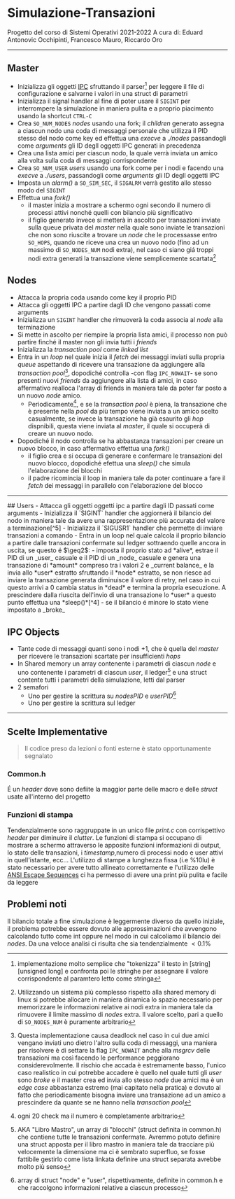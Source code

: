 # Simulazione-Transazioni
Progetto del corso di Sistemi Operativi 2021-2022
A cura di: Eduard Antonovic Occhipinti, Francesco Mauro, Riccardo Oro

 ---
## Master
 - Inizializza gli oggetti [IPC](##IPC) sfruttando il parser[^8] per leggere il file di configurazione e salvarne i valori in una struct di parametri
 - Inizializza il signal handler al fine di poter usare il `SIGINT` per interrompere la simulazione in maniera pulita e a proprio piacimento usando la shortcut `CTRL-C`
 - Crea `SO_NUM_NODES` *nodes* usando una fork; il *children* generato assegna a ciascun nodo una coda di messaggi personale che utilizza il PID stesso del nodo come key ed effettua una *execve* a *./nodes* passandogli come _arguments_ gli ID degll oggetti IPC generati in precedenza
 - Crea una lista amici per ciascun nodo, la quale verrà inviata un amico alla volta sulla coda di messaggi corrispondente
 - Crea `SO_NUM_USER` _users_ usando una fork come per i nodi e facendo una *execve* a *./users*, passandogli come _arguments_ gli ID degll oggetti IPC
- Imposta un *alarm()* a `SO_SIM_SEC`, il `SIGALRM` verrà gestito allo stesso modo del `SIGINT`
- Effettua una *fork()*
	-  il master inizia a mostrare a schermo ogni secondo il numero di processi attivi nonché quelli con bilancio più significativo
	-  il figlio generato invece si metterà in ascolto per transazioni inviate sulla queue privata del *master* nella quale sono inviate le transazioni che non sono riuscite a trovare un *node* che le processasse entro `SO_HOPS`, quando ne riceve una crea un nuovo nodo (fino ad un massimo di `SO_NODES_NUM` nodi extra), nel caso ci siano giá troppi nodi extra generati la transazione viene semplicemente scartata[^1]



 
 
 ## Nodes
 - Attacca la propria coda usando come key il proprio PID
 - Attacca gli oggetti IPC a partire dagli ID che vengono passati come arguments
 - Inizializza un `SIGINT` handler che rimuoverà la coda associa al *node* alla terminazione
 - Si mette in ascolto per riempire la propria lista amici, il processo non può partire finché il master non gli invia tutti i *friends*
 - Inizializza la *transaction pool* come *linked list*
 - Entra in un *loop* nel quale inizia il *fetch* dei messaggi inviati sulla propria *queue* aspettando di ricevere una transazione da aggiungere alla *transaction pool*[^2], dopodiché controlla -con flag `IPC_NOWAIT`- se sono presenti nuovi *friends* da aggiungere alla lista di amici, in caso affermativo realloca l'array di friends in maniera tale da poter far posto a un nuovo *node* amico. 
	 - Periodicamente[^3], e se la _transaction pool_ è piena, la transazione che è presente nella *pool* da più tempo viene inviata a un amico scelto casualmente, se invece la transazione ha già esaurito gli _hop_ dispnibili, questa viene inviata al *master*, il quale si occuperà di creare un nuovo nodo. 
- Dopodiché il nodo controlla se ha abbastanza transazioni per creare un nuovo blocco, in caso affermativo effettua una *fork()* 
	- il figlio crea e si occupa di generare e confermare le transazioni del nuovo blocco, dopodiché efettua una *sleep()* che simula l'elaborazione dei blocchi
	- il padre ricomincia il loop in maniera tale da poter continuare a fare il *fetch* dei messaggi in parallelo con l'elaborazione del blocco  
 ---
 <div style="page-break-after: always;"></div>
 ## Users
 - Attacca gli oggetti oggetti ipc a partire dagli ID passati come arguments
 - Inizializza il `SIGINT` handler che aggiornerà il bilancio del nodo in maniera tale da avere una rappresentazione più accurata del valore a terminazione[^5]
 - Inizializza il `SIGUSR1` handler che permette di inviare transazioni a comando
 - Entra in un loop nel quale calcola il proprio bilancio a partire dalle transazioni confermate sul ledger sottraendo quelle ancora in uscita, se questo é $\geq2$:
	 -  imposta il proprio stato ad *alive*, estrae il PID di un _user_ casuale e il PID di un _node_ casuale e genera una transazione di *amount* compreso tra i valori 2 e _current balance_ e la invia allo *user* estratto sfruttando il *node* estratto, se non riesce ad inviare la transazione generata diminuisce il valore di retry, nel caso in cui questo arrivi a 0 cambia status in *dead* e termina la propria esecuzione. A prescindere dalla riuscita dell'invio di una transazione lo *user* a questo punto effettua una *sleep()*[^4]
	- se il bilancio é minore lo stato viene impostato a _broke_

  ## IPC Objects

- Tante code di messaggi quanti sono i nodi +1, che è quella del *master* per ricevere le transazioni scartate per insufficienti *hops*
- In Shared memory un array contenente i parametri di ciascun *node* e uno contenente i parametri di ciascun _user_, il ledger[^7] e una struct contente tutti i parametri della simulazione, letti dal parser
- 2 semafori
	- Uno per gestire la scrittura su *nodesPID* e *userPID*[^6]
	- Uno per gestire la scrittura sul ledger 

--- 
## Scelte Implementative
> Il codice preso da lezioni o fonti esterne è stato opportunamente segnalato

### Common.h
É un *header* dove sono defiite la maggior parte delle macro e delle _struct_ usate all'interno del progetto

### Funzioni di stampa 
Tendenzialmente sono raggruppate in un unico file _print.c_ con corrispettivo *header* per diminuire il *clutter*. 
Le funzioni di stampa si occupano di mostrare a schermo attraverso le apposite funzioni informazioni di output, lo stato delle transazioni, i *timestamp*,numero di processi nodo e user attivi in quell'istante, ecc...
L'utilizzo di stampe a lunghezza fissa (i.e %10lu) è stato necessario per avere tutto allineato correttamente e l'utilizzo delle [ANSI Escape Sequences](https://gist.github.com/fnky/458719343aabd01cfb17a3a4f7296797) ci ha permesso di avere una print più pulita e facile da leggere

## Problemi noti
Il bilancio totale a fine simulazione è leggermente diverso da quello iniziale, il problema potrebbe essere dovuto alle approssimazioni che avvengono calcolando tutto come int oppure nel modo in cui calcoliamo il bilancio dei *nodes*.
Da una veloce analisi ci risulta che sia tendenzialmente $<0.1\%$


[^1]: Utilizzando un sistema più complesso rispetto alla shared memory di linux si potrebbe allocare in maniera dinamica lo spazio necessario per memorizzare le informazioni relative ai nodi extra in maniera tale da rimuovere il limite massimo di *nodes* extra. Il valore scelto, pari a quello di `SO_NODES_NUM` è puramente arbitrario
[^2]: Questa implementazione causa deadlock nel caso in cui due amici vengano inviati uno dietro l'altro sulla coda di messaggi, una maniera per risolvere è di settare la flag `IPC_NOWAIT` anche alla *msgrcv* delle transazioni ma così facendo le performance peggiorano considerevolmente. Il rischio che accada è estremamente basso, l'unico caso realistico in cui potrebbe accadere è quello nel quale tutti gli *user* sono *broke* e il master crea ed invia allo stesso *node* due amici ma è un *edge case* abbastanza estremo (mai capitato nella pratica) e dovuto al fatto che periodicamente bisogna inviare una transazione ad un amico a prescindere da quante se ne hanno nella *transaction pool*
[^3]: ogni 20 check ma il numero è completamente arbitrario
[^4]: utilizziamo una *clock_nanosleep()* anziché la *nanosleep()* per via di un bug segnalato su quest'ultima nella *man page*, il tempo rimasto ancora della sleep viene salvato in una struct separata in maniera tale che questo venga completato anche se lo *user* viene forzato ad inviare istantaneamente una transazione con `SIGUSR1`
[^5]: a questo punto le transazioni nella *linked list* "outGoingTransactions" possono essere considerate come scartate quindi facciamo che ri-sommarle al bilancio totale, gli utenti potrebbero risultare come *broke* nella print finale anche se il calcolo finale li porta ad avere un numero di *UC* $\geq 2$, questo comportamento è voluto al fine di rappresentare lo stato in cui gli utenti dovrebbero trovarsi alla fine della simulazione se questa venisse "congelata", non sarebbe rappresentativo avere una print piena di *users* "*alive*" quando invece il programma poco prima era fermo con *users* senza budget che aspettavano che un nodo processasse le transazioni che avevano inviato
[^6]: array di struct "node" e "user", rispettivamente, definite in common.h e che raccolgono informazioni relative a ciascun processo
[^7]: AKA "Libro Mastro", un array di "blocchi" (struct definita in common.h)  che contiene tutte le transazioni confermate. Avremmo potuto definire una struct apposta per il libro mastro in maniera tale da tracciare più velocemente la dimensione ma ci è sembrato superfluo, se fosse fattibile gestirlo come lista linkata definire una struct separata avrebbe molto più senso
[^8]: implementazione molto semplice che "tokenizza" il testo in \[string\]\[unsigned long\] e confronta poi le stringhe per assegnare il valore corrispondente al paramtero letto come stringa